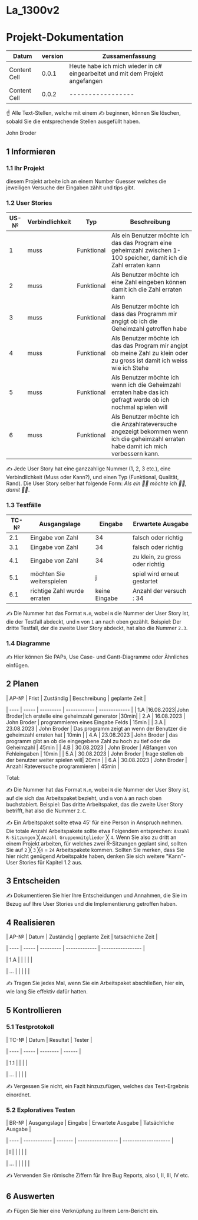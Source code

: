 # La_1300v2
# Projekt-Dokumentation


| Datum  | version | Zussamenfassung|
| ------------- | ------------- | --------|
| Content Cell  | 0.0.1  |Heute habe ich mich wieder in c# eingearbeitet und mit dem Projekt angefangen |
| Content Cell  | 0.0.2|-----------------|

☝️ Alle Text-Stellen, welche mit einem ✍️ beginnen, können Sie löschen, sobald Sie die entsprechende Stellen ausgefüllt haben.


John Broder





## 1 Informieren


### 1.1 Ihr Projekt


 diesem Projekt arbeite ich an einem Number Guesser welches die jeweiligen Versuche der Eingaben zählt und tips gibt.
### 1.2 User Stories


| US-№  | Verbindlichkeit | Typ| Beschreibung|
| ------------- | ------------- | -----------|-------|
| 1  | muss  | Funktional | Als ein Benutzer möchte ich das das Program eine geheimzahl zwischen 1-100 speicher, damit ich die Zahl erraten kann|
| 2  | muss  | Funktional |Als Benutzer möchte ich eine Zahl eingeben können damit ich die Zahl erraten kann|
| 3| muss| Funktional| Als Benutzer möchte ich dass das Programm mir angigt ob ich die Geheimzahl getroffen habe |
| 4|muss| Funktional |Als Benutzer möchte ich das das Program mir angipt ob meine Zahl zu klein oder zu gross ist damit ich weiss wie ich Stehe|
| 5| muss| Funktional |Als Benutzer möchte ich wenn ich die Geheimzahl erraten habe das ich gefragt werde ob ich nochmal spielen will |
| 6| muss | Funktional |Als Benutzer möchte ich die Anzahlrateversuche angezeigt bekommen wenn ich die geheimzahl erraten habe damit ich mich verbessern kann.|


✍️ Jede User Story hat eine ganzzahlige Nummer (1, 2, 3 etc.), eine Verbindlichkeit (Muss oder Kann?), und einen Typ (Funktional, Qualität, Rand). Die User Story selber hat folgende Form: *Als ein 🤷‍♂️ möchte ich 🤷‍♂️, damit 🤷‍♂️*.


### 1.3 Testfälle


| TC-№  | Ausgangslage |Eingabe | Erwartete Ausgabe |
| ------------- | ------------- |----|------|
| 2.1  | Eingabe von Zahl  | 34 |falsch oder richtig|
| 3.1| Eingabe von Zahl  | 34 |falsch oder richtig|
| 4.1| Eingabe von Zahl  | 34  |zu klein, zu gross oder richtig|
| 5.1| möchten Sie weiterspielen | j  | spiel wird erneut gestartet|
| 6.1| richtige Zahl wurde erraten  | keine Eingabe | Anzahl der versuch : 34 |




✍️ Die Nummer hat das Format `N.m`, wobei `N` die Nummer der User Story ist, die der Testfall abdeckt, und `m` von `1` an nach oben gezählt. Beispiel: Der dritte Testfall, der die zweite User Story abdeckt, hat also die Nummer `2.3`.


### 1.4 Diagramme


✍️ Hier können Sie PAPs, Use Case- und Gantt-Diagramme oder Ähnliches einfügen.


## 2 Planen


| AP-№ | Frist | Zuständig | Beschreibung | geplante Zeit |

| ---- | ----- | --------- | ------------ | ------------- |
| 1.A  |16.08.2023|John Broder|Ich erstelle eine geheimzahl generator  |30min|
| 2.A | 16.08.2023 | John Broder | programmieren eines Eingabe Felds | 15min |
| 3.A | 23.08.2023 | John Broder | Das programm zeigt an wenn der Benutzer die geheimzahl erraten hat | 10min |
| 4.A | 23.08.2023 | John Broder | das programm gibt an ob die eingegebene Zahl zu hoch zu tief oder die Geheimzahl | 45min |
| 4.B | 30.08.2023 | John Broder | ABfangen von Fehleingaben  | 10min |
| 5.A | 30.08.2023 | John Broder | frage stellen ob der benutzer weiter spielen will| 20min |
| 6.A | 30.08.2023 | John Broder | Anzahl Rateversuche programmieren | 45min |


Total: 


✍️ Die Nummer hat das Format `N.m`, wobei `N` die Nummer der User Story ist, auf die sich das Arbeitspaket bezieht, und `m` von `A` an nach oben buchstabiert. Beispiel: Das dritte Arbeitspaket, das die zweite User Story betrifft, hat also die Nummer `2.C`.


✍️ Ein Arbeitspaket sollte etwa 45' für eine Person in Anspruch nehmen. Die totale Anzahl Arbeitspakete sollte etwa Folgendem entsprechen: `Anzahl R-Sitzungen` ╳ `Anzahl Gruppenmitglieder` ╳ `4`. Wenn Sie also zu dritt an einem Projekt arbeiten, für welches zwei R-Sitzungen geplant sind, sollten Sie auf `2` ╳ `3` ╳`4` = `24` Arbeitspakete kommen. Sollten Sie merken, dass Sie hier nicht genügend Arbeitspakte haben, denken Sie sich weitere "Kann"-User Stories für Kapitel 1.2 aus.


## 3 Entscheiden


✍️ Dokumentieren Sie hier Ihre Entscheidungen und Annahmen, die Sie im Bezug auf Ihre User Stories und die Implementierung getroffen haben.


## 4 Realisieren


| AP-№ | Datum | Zuständig | geplante Zeit | tatsächliche Zeit |

| ---- | ----- | --------- | ------------- | ----------------- |

| 1.A  |       |           |               |                   |

| ...  |       |           |               |                   |


✍️ Tragen Sie jedes Mal, wenn Sie ein Arbeitspaket abschließen, hier ein, wie lang Sie effektiv dafür hatten.


## 5 Kontrollieren


### 5.1 Testprotokoll


| TC-№ | Datum | Resultat | Tester |

| ---- | ----- | -------- | ------ |

| 1.1  |       |          |        |

| ...  |       |          |        |


✍️ Vergessen Sie nicht, ein Fazit hinzuzufügen, welches das Test-Ergebnis einordnet.


### 5.2 Exploratives Testen


| BR-№ | Ausgangslage | Eingabe | Erwartete Ausgabe | Tatsächliche Ausgabe |

| ---- | ------------ | ------- | ----------------- | -------------------- |

| I    |              |         |                   |                      |

| ...  |              |         |                   |                      |


✍️ Verwenden Sie römische Ziffern für Ihre Bug Reports, also I, II, III, IV etc.


## 6 Auswerten


✍️ Fügen Sie hier eine Verknüpfung zu Ihrem Lern-Bericht ein.
